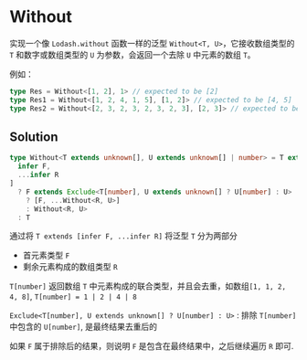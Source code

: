 # Without

实现一个像 `Lodash.without` 函数一样的泛型 `Without<T, U>`，它接收数组类型的 `T` 和数字或数组类型的 `U` 为参数，会返回一个去除 `U` 中元素的数组 `T`。

例如：

```ts
type Res = Without<[1, 2], 1> // expected to be [2]
type Res1 = Without<[1, 2, 4, 1, 5], [1, 2]> // expected to be [4, 5]
type Res2 = Without<[2, 3, 2, 3, 2, 3, 2, 3], [2, 3]> // expected to be []
```

## Solution

```ts
type Without<T extends unknown[], U extends unknown[] | number> = T extends [
  infer F,
  ...infer R
]
  ? F extends Exclude<T[number], U extends unknown[] ? U[number] : U>
    ? [F, ...Without<R, U>]
    : Without<R, U>
  : T
```

通过将 `T extends [infer F, ...infer R]` 将泛型 `T` 分为两部分

- 首元素类型 `F`
- 剩余元素构成的数组类型 `R`

`T[number]` 返回数组 `T` 中元素构成的联合类型，并且会去重，如数组`[1, 1, 2, 4, 8]`, `T[number] = 1 | 2 | 4 | 8`

`Exclude<T[number], U extends unknown[] ? U[number] : U>` : 排除 `T[number]` 中包含的 `U[number]`, 是最终结果去重后的

如果 `F` 属于排除后的结果，则说明 `F` 是包含在最终结果中，之后继续遍历 `R` 即可.
